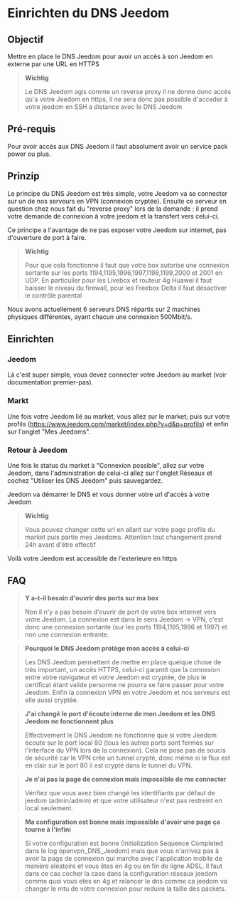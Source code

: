 # Einrichten du DNS Jeedom

## Objectif

Mettre en place le DNS Jeedom pour avoir un accès à son Jeedom en externe par une URL en HTTPS

> **Wichtig**
>
>Le DNS Jeedom agis comme un reverse proxy il ne donne donc accès qu'a votre Jeedom en https, il ne sera donc pas possible d'acceder à votre jeedom en SSH a distance avec le DNS Jeedom

## Pré-requis

Pour avoir accès aux DNS Jeedom il faut absolument avoir un service pack power ou plus.

## Prinzip

Le principe du DNS Jeedom est très simple, votre Jeedom va se connecter sur un de nos serveurs en VPN (connexion cryptée). Ensuite ce serveur en question chez nous fait du "reverse proxy" lors de la demande : il prend votre demande de connexion à votre jeedom et la transfert vers celui-ci.

Ce principe a l'avantage de ne pas exposer votre Jeedom sur internet, pas d'ouverture de port à faire.

> **Wichtig**
>
> Pour que cela fonctionne il faut que votre box autorise une connexion sortante sur les ports 1194,1195,1996,1997,1198,1199,2000 et 2001 en UDP. En particulier pour les Livebox et routeur 4g Huawei il faut baisser le niveau du firewall, pour les Freebox Delta il faut désactiver le contrôle parental

Nous avons actuellement 6 serveurs DNS répartis sur 2 machines physiques différentes, ayant chacun une connexion 500Mbit/s. 

## Einrichten

### Jeedom

Là c'est super simple, vous devez connecter votre Jeedom au market (voir documentation premier-pas). 

### Markt

Une fois votre Jeedom lié au market, vous allez sur le market; puis sur votre profils (https://www.jeedom.com/market/index.php?v=d&p=profils) et enfin sur l'onglet "Mes Jeedoms".

### Retour à Jeedom

Une fois le status du market à "Connexion possible", allez sur votre Jeedom, dans l'administration de celui-ci allez sur l'onglet Réseaux et cochez "Utiliser les DNS Jeedom" puis sauvegardez.

Jeedom va démarrer le DNS et vous donner votre url d'accès à votre Jeedom

> **Wichtig**
>
> Vous pouvez changer cette url en allant sur votre page profils du market puis partie mes Jeedoms. Attention tout changement prend 24h avant d'être effectif

Voilà votre Jeedom est accessible de l'exterieure en https

## FAQ

> **Y a-t-il besoin d'ouvrir des ports sur ma box**
>
> Non il n'y a pas besoin d'ouvrir de port de votre box internet vers votre Jeedom. La connexion est dans le sens Jeedom -> VPN, c'est donc une connexion sortante (sur les ports 1194,1195,1996 et 1997) et non une connexion entrante.

> **Pourquoi le DNS Jeedom protège mon accès à celui-ci**
>
> Les DNS Jeedom permettent de mettre en place quelque chose de très important, un accès HTTPS, celui-ci garantit que la connexion entre votre navigateur et votre Jeedom est cryptée, de plus le certificat étant valide personne ne pourra se faire passer pour votre Jeedom. Enfin la connexion VPN en votre Jeedom et nos serveurs est elle aussi cryptée.

> **J'ai changé le port d'écoute interne de mon Jeedom et les DNS Jeedom ne fonctionnent plus**
>
> Effectivement le DNS Jeedom ne fonctionne que si votre Jeedom écoute sur le port local 80 (tous les autres ports sont fermés sur l'interface du VPN lors de la connexion). Cela ne pose pas de soucis de sécurité car le VPN crée un tunnel crypté, donc même si le flux est en clair sur le port 80 il est crypté dans le tunnel du VPN.

> **Je n'ai pas la page de connexion mais impossible de me connecter**
>
> Vérifiez que vous avez bien changé les identifiants par défaut de jeedom (admin/admin) et que votre utilisateur n'est pas restreint en local seulement.

> **Ma configuration est bonne mais impossible d'avoir une page ça tourne à l'infini**
>
> Si votre configuration est bonne (Initialization Sequence Completed dans le log openvpn_DNS_Jeedom) mais que vous n'arrivez pas à avoir la page de connexion qui marche avec l'application mobile de manière aléatoire et vous êtes en 4g ou en fin de ligne ADSL. Il faut dans ce cas cocher la case dans la configuration réseaux jeedom comme quoi vous etes en 4g et relancer le dns comme ca jeedom va changer le mtu de votre connexion pour reduire la taille des packets.
